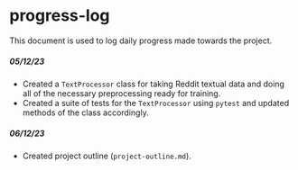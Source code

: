 # progress-log

This document is used to log daily progress made towards the project.

##### 05/12/23

-   Created a `TextProcessor` class for taking Reddit textual data and doing all of the necessary preprocessing ready for training.
-   Created a suite of tests for the `TextProcessor` using `pytest` and updated methods of the class accordingly.

##### 06/12/23

-   Created project outline (`project-outline.md`).
